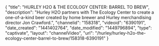 {
    "title": "HURLEY H2O & THE ECOLOGY CENTER: BARREL TO BREW",
    "description": "Hurley H2O partners with The Ecology Center to create a one-of-a-kind beer created by home brewer and Hurley merchandising director Jon Crawford.",
    "channelid": "158318",
    "videoid": "6390191",
    "date_created": "1441402764",
    "date_modified": "1449796894",
    "type": "captivate",
    "layout": "channelVideo",
    "url": "\/hurley\/hurley-h2o-the-ecology-center-barrel-to-brew\/158318-6390191"
}